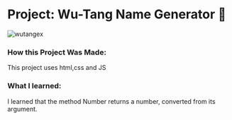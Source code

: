 # Project: Wu-Tang Name Generator 🎤

![wutangex](https://user-images.githubusercontent.com/78456343/136844790-9a47701c-5795-4be3-bf43-ad4ecaacc18c.jpeg)



### How this Project Was Made:
 This project uses html,css and JS 
 
### What I learned: 
I learned that the method Number returns a number, converted from its argument.

